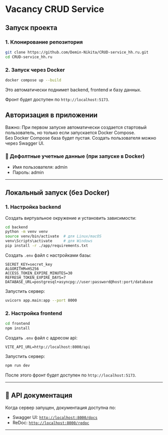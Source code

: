 # Vacancy CRUD Service

## Запуск проекта

### **1. Клонирование репозитория**
```bash
git clone https://github.com/Demin-Nikita/CRUD-service_hh.ru.git
cd CRUD-service_hh.ru
```

### **2. Запуск через Docker**
```bash
docker compose up --build
```
Это автоматически поднимет backend, frontend и базу данных.

Фронт будет доступен по `http://localhost:5173`.

## Авторизация в приложении

Важно:
При первом запуске автоматически создается стартовый пользователь, но только если запускается Docker Compose.  
Без Docker Compose база будет пустая. Создать пользователя можно через Swagger UI. 

### 🔑 Дефолтные учетные данные (при запуске в Docker)
- Имя пользователя: admin
- Пароль: admin

---

## Локальный запуск (без Docker)

### **1. Настройка backend**
Создать виртуальное окружение и установить зависимости:
```bash
cd backend
python -m venv venv
source venv/bin/activate  # для Linux/macOS
venv\Scripts\activate     # для Windows
pip install -r ./app/requirements.txt
```

Создать `.env` файл с настройками базы:
```
SECRET_KEY=secret_key
ALGORITHM=HS256
ACCESS_TOKEN_EXPIRE_MINUTES=30
REFRESH_TOKEN_EXPIRE_DAYS=7
DATABASE_URL=postgresql+asyncpg://user:password@host:port/database
```

Запустить сервер:
```bash
uvicorn app.main:app --port 8000
```

### **2. Настройка frontend**
```bash
cd frontend
npm install
```

Создать `.env` файл с адресом api:
```
VITE_API_URL=http://localhost:8000/api
```

Запустить сервер:
```bash
npm run dev
```

После этого фронт будет доступен по `http://localhost:5173`.

---

## 📝 API документация
Когда сервер запущен, документация доступна по:
- Swagger UI: [`http://localhost:8000/docs`](http://localhost:8000/docs)
- ReDoc: [`http://localhost:8000/redoc`](http://localhost:8000/redoc)

---

